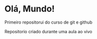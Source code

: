 # Olá, Mundo!
 Primeiro repositorui do curso de git e github

 Repositorio criado durante uma aula ao vivo
